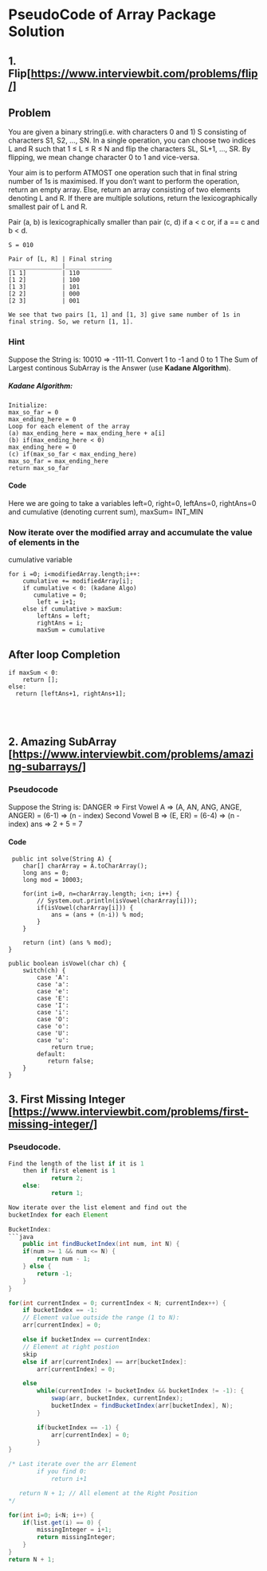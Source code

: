 # PseudoCode of Array Package Solution

## 1. Flip[https://www.interviewbit.com/problems/flip/]

## Problem

You are given a binary string(i.e. with characters 0 and 1) S consisting of characters S1, S2, …, SN. In a single operation, you can choose two indices L and R such that 1 ≤ L ≤ R ≤ N and flip the characters SL, SL+1, …, SR. By flipping, we mean change character 0 to 1 and vice-versa.

Your aim is to perform ATMOST one operation such that in final string number of 1s is maximised. If you don’t want to perform the operation, return an empty array. Else, return an array consisting of two elements denoting L and R. If there are multiple solutions, return the lexicographically smallest pair of L and R.

Pair (a, b) is lexicographically smaller than pair (c, d) if a < c or, if a == c and b < d.

```
S = 010

Pair of [L, R] | Final string
_______________|_____________
[1 1]          | 110
[1 2]          | 100
[1 3]          | 101
[2 2]          | 000
[2 3]          | 001

We see that two pairs [1, 1] and [1, 3] give same number of 1s in final string. So, we return [1, 1].
```

### Hint

Suppose the String is: 10010 => -111-11. Convert 1 to -1 and 0 to 1
The Sum of Largest continous SubArray is the Answer (use **Kadane Algorithm**).

##### Kadane Algorithm:

    Initialize:
    max_so_far = 0
    max_ending_here = 0
    Loop for each element of the array
    (a) max_ending_here = max_ending_here + a[i]
    (b) if(max_ending_here < 0)
    max_ending_here = 0
    (c) if(max_so_far < max_ending_here)
    max_so_far = max_ending_here
    return max_so_far

#### Code

Here we are going to take a variables left=0, right=0, leftAns=0, rightAns=0 and
cumulative (denoting current sum), maxSum= INT_MIN

### Now iterate over the modified array and accumulate the value of elements in the

cumulative variable

    for i =0; i<modifiedArray.length;i++:
    	cumulative += modifiedArray[i];
    	if cumulative < 0: (kadane Algo)
    	   cumulative = 0;
    		left = i+1;
        else if cumulative > maxSum:
    		leftAns = left;
    		rightAns = i;
    		maxSum = cumulative

## After loop Completion

    if maxSum < 0:
    	return [];
    else:
      return [leftAns+1, rightAns+1];

<br/> <br/>

## 2. Amazing SubArray [https://www.interviewbit.com/problems/amazing-subarrays/]

### Pseudocode

Suppose the String is: DANGER =>
First Vowel A => (A, AN, ANG, ANGE, ANGER) = (6-1) => (n - index)
Second Vowel B => (E, ER) = (6-4) => (n - index)
ans => 2 + 5 = 7

#### Code

     public int solve(String A) {
        char[] charArray = A.toCharArray();
        long ans = 0;
        long mod = 10003;

        for(int i=0, n=charArray.length; i<n; i++) {
            // System.out.println(isVowel(charArray[i]));
            if(isVowel(charArray[i])) {
                ans = (ans + (n-i)) % mod;
            }
        }

        return (int) (ans % mod);
    }

    public boolean isVowel(char ch) {
        switch(ch) {
            case 'A':
            case 'a':
            case 'e':
            case 'E':
            case 'I':
            case 'i':
            case 'O':
            case 'o':
            case 'U':
            case 'u':
                return true;
            default:
               return false;
        }
    }

## 3. First Missing Integer [https://www.interviewbit.com/problems/first-missing-integer/]

### Pseudocode.

````java
Find the length of the list if it is 1
    then if first element is 1
            return 2;
    else:
            return 1;

Now iterate over the list element and find out the
bucketIndex for each Element

BucketIndex:
```java
    public int findBucketIndex(int num, int N) {
    if(num >= 1 && num <= N) {
        return num - 1;
    } else {
        return -1;
    }
}
````

```java
for(int currentIndex = 0; currentIndex < N; currentIndex++) {
    if bucketIndex == -1:
    // Element value outside the range (1 to N):
    arr[currentIndex] = 0;

    else if bucketIndex == currentIndex:
    // Element at right postion
    skip
    else if arr[currentIndex] == arr[bucketIndex]:
        arr[currentIndex] = 0;

    else
        while(currentIndex != bucketIndex && bucketIndex != -1): {
            swap(arr, bucketIndex, currentIndex);
            bucketIndex = findBucketIndex(arr[bucketIndex], N);
        }

        if(bucketIndex == -1) {
            arr[currentIndex] = 0;
        }
}

/* Last iterate over the arr Element
        if you find 0:
            return i+1

   return N + 1; // All element at the Right Position
*/

for(int i=0; i<N; i++) {
    if(list.get(i) == 0) {
        missingInteger = i+1;
        return missingInteger;
    }
}
return N + 1;
```
